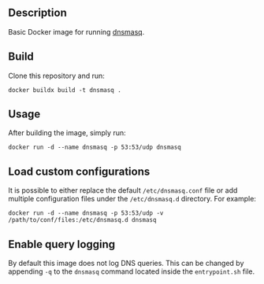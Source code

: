 ## Description

Basic Docker image for running [dnsmasq](https://thekelleys.org.uk/dnsmasq/doc.html).

## Build

Clone this repository and run:

```
docker buildx build -t dnsmasq .
```

## Usage

After building the image, simply run:

```
docker run -d --name dnsmasq -p 53:53/udp dnsmasq
```

## Load custom configurations

It is possible to either replace the default `/etc/dnsmasq.conf` file or add multiple configuration files under the `/etc/dnsmasq.d` directory. For example:

```
docker run -d --name dnsmasq -p 53:53/udp -v /path/to/conf/files:/etc/dnsmasq.d dnsmasq
```

## Enable query logging

By default this image does not log DNS queries. This can be changed by appending `-q` to the `dnsmasq` command located inside the `entrypoint.sh` file.
